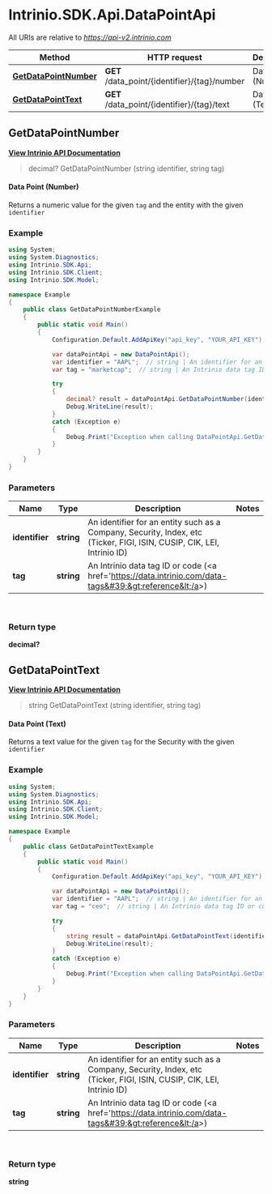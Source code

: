 # Intrinio.SDK.Api.DataPointApi

All URIs are relative to *https://api-v2.intrinio.com*

Method | HTTP request | Description
------------- | ------------- | -------------
[**GetDataPointNumber**](DataPointApi.md#getdatapointnumber) | **GET** /data_point/{identifier}/{tag}/number | Data Point (Number)
[**GetDataPointText**](DataPointApi.md#getdatapointtext) | **GET** /data_point/{identifier}/{tag}/text | Data Point (Text)



[//]: # (START_OPERATION)

[//]: # (OPERATION:GetDataPointNumber_v2)

[//]: # (ENDPOINT:/data_point/{identifier}/{tag}/number)

[//]: # (DOCUMENT_LINK:DataPointApi.md#getdatapointnumber)

<a name="getdatapointnumber"></a>
## **GetDataPointNumber**

[**View Intrinio API Documentation**](https://docs.intrinio.com/documentation/api_v2/GetDataPointNumber_v2)

> decimal? GetDataPointNumber (string identifier, string tag)

#### Data Point (Number)

Returns a numeric value for the given `tag` and the entity with the given `identifier`

### Example

[//]: # (START_CODE_EXAMPLE)

```csharp
using System;
using System.Diagnostics;
using Intrinio.SDK.Api;
using Intrinio.SDK.Client;
using Intrinio.SDK.Model;

namespace Example
{
    public class GetDataPointNumberExample
    {
        public static void Main()
        {
            Configuration.Default.AddApiKey("api_key", "YOUR_API_KEY");

            var dataPointApi = new DataPointApi();
            var identifier = "AAPL";  // string | An identifier for an entity such as a Company, Security, Index, etc (Ticker, FIGI, ISIN, CUSIP, CIK, LEI, Intrinio ID)
            var tag = "marketcap";  // string | An Intrinio data tag ID or code (<a href='https://data.intrinio.com/data-tags'>reference</a>)

            try
            {
                decimal? result = dataPointApi.GetDataPointNumber(identifier, tag);
                Debug.WriteLine(result);
            }
            catch (Exception e)
            {
                Debug.Print("Exception when calling DataPointApi.GetDataPointNumber: " + e.Message );
            }
        }
    }
}
```

[//]: # (END_CODE_EXAMPLE)

### Parameters

Name | Type | Description  | Notes
------------- | ------------- | ------------- | -------------
 **identifier** | **string**| An identifier for an entity such as a Company, Security, Index, etc (Ticker, FIGI, ISIN, CUSIP, CIK, LEI, Intrinio ID) | 
 **tag** | **string**| An Intrinio data tag ID or code (&lt;a href&#x3D;&#39;https://data.intrinio.com/data-tags&#39;&gt;reference&lt;/a&gt;) | 
<br/>

### Return type

**decimal?**

[//]: # (END_OPERATION)


[//]: # (START_OPERATION)

[//]: # (OPERATION:GetDataPointText_v2)

[//]: # (ENDPOINT:/data_point/{identifier}/{tag}/text)

[//]: # (DOCUMENT_LINK:DataPointApi.md#getdatapointtext)

<a name="getdatapointtext"></a>
## **GetDataPointText**

[**View Intrinio API Documentation**](https://docs.intrinio.com/documentation/api_v2/GetDataPointText_v2)

> string GetDataPointText (string identifier, string tag)

#### Data Point (Text)

Returns a text value for the given `tag` for the Security with the given `identifier`

### Example

[//]: # (START_CODE_EXAMPLE)

```csharp
using System;
using System.Diagnostics;
using Intrinio.SDK.Api;
using Intrinio.SDK.Client;
using Intrinio.SDK.Model;

namespace Example
{
    public class GetDataPointTextExample
    {
        public static void Main()
        {
            Configuration.Default.AddApiKey("api_key", "YOUR_API_KEY");

            var dataPointApi = new DataPointApi();
            var identifier = "AAPL";  // string | An identifier for an entity such as a Company, Security, Index, etc (Ticker, FIGI, ISIN, CUSIP, CIK, LEI, Intrinio ID)
            var tag = "ceo";  // string | An Intrinio data tag ID or code (<a href='https://data.intrinio.com/data-tags'>reference</a>)

            try
            {
                string result = dataPointApi.GetDataPointText(identifier, tag);
                Debug.WriteLine(result);
            }
            catch (Exception e)
            {
                Debug.Print("Exception when calling DataPointApi.GetDataPointText: " + e.Message );
            }
        }
    }
}
```

[//]: # (END_CODE_EXAMPLE)

### Parameters

Name | Type | Description  | Notes
------------- | ------------- | ------------- | -------------
 **identifier** | **string**| An identifier for an entity such as a Company, Security, Index, etc (Ticker, FIGI, ISIN, CUSIP, CIK, LEI, Intrinio ID) | 
 **tag** | **string**| An Intrinio data tag ID or code (&lt;a href&#x3D;&#39;https://data.intrinio.com/data-tags&#39;&gt;reference&lt;/a&gt;) | 
<br/>

### Return type

**string**

[//]: # (END_OPERATION)

